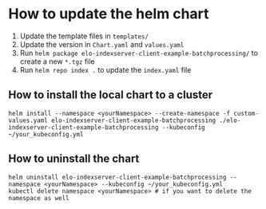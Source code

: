 # How to update the helm chart

1. Update the template files in `templates/`
2. Update the version in `Chart.yaml` and `values.yaml`
3. Run `helm package elo-indexserver-client-example-batchprocessing/` to create a new `*.tgz` file
4. Run `helm repo index .` to update the `index.yaml` file

## How to install the local chart to a cluster

```
helm install --namespace <yourNamespace> --create-namespace -f custom-values.yaml elo-indexserver-client-example-batchprocessing ./elo-indexserver-client-example-batchprocessing --kubeconfig ~/your_kubeconfig.yml
```

## How to uninstall the chart
```
helm uninstall elo-indexserver-client-example-batchprocessing --namespace <yourNamespace> --kubeconfig ~/your_kubeconfig.yml
kubectl delete namespace <yourNamespace> # if you want to delete the namespace as well
```
